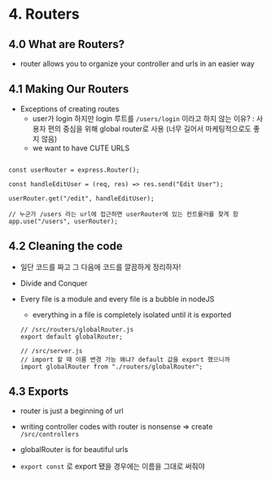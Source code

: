 # 4. Routers

## 4.0 What are Routers?

- router allows you to organize your controller and urls in an easier way

## 4.1 Making Our Routers

- Exceptions of creating routes
  - user가 login 하지만 login 루트를 `/users/login` 이라고 하지 않는 이유?
    : 사용자 편의 중심을 위해 global router로 사용 (너무 길어서 마케팅적으로도 좋지 않음)
  - we want to have CUTE URLS

```

const userRouter = express.Router();

const handleEditUser = (req, res) => res.send("Edit User");

userRouter.get("/edit", handleEditUser);

// 누군가 /users 라는 url에 접근하면 userRouter에 있는 컨트롤러를 찾게 함
app.use("/users", userRouter);
```

## 4.2 Cleaning the code

- 일단 코드를 짜고 그 다음에 코드를 깔끔하게 정리하자!
- Divide and Conquer

- Every file is a module and every file is a bubble in nodeJS

  - everything in a file is completely isolated until it is exported

  ```
  // /src/routers/globalRouter.js
  export default globalRouter;

  // /src/server.js
  // import 할 때 이름 변경 가능 왜냐? default 값을 export 했으니까
  import globalRouter from "./routers/globalRouter";
  ```

## 4.3 Exports

- router is just a beginning of url

- writing controller codes with router is nonsense => create `/src/controllers`
- globalRouter is for beautiful urls

- `export const` 로 export 됐을 경우에는 이름을 그대로 써줘야
